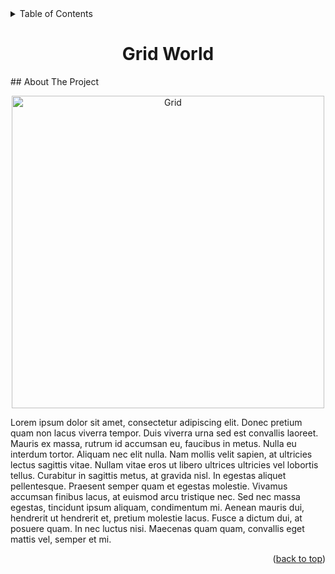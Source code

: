 
<!-- TABLE OF CONTENTS -->
<details>
  <summary>Table of Contents</summary>
  <ol>
    <li>
      <a href="#about-the-project">About The Project</a>
      <ul>
        <li><a href="#built-with">Built With</a></li>
      </ul>
    </li>
    <li>
      <a href="#getting-started">Getting Started</a>
      <ul>
        <li><a href="#prerequisites">Prerequisites</a></li>
        <li><a href="#installation">Installation</a></li>
      </ul>
    </li>
    <li><a href="#usage">Usage</a></li>
    <li><a href="#contact">Contact</a></li>
  </ol>
</details>
<h1 align="center">Grid World</h1>
<!-- ABOUT THE PROJECT -->
## About The Project

<p align="center">
  <img src="https://raw.githubusercontent.com/AlexisRodriguezCS/GridWord/main/Images/Grid.jpg" alt="Grid" style="display:block;margin:auto;" height="500">
</p>

Lorem ipsum dolor sit amet, consectetur adipiscing elit. Donec pretium quam non lacus viverra tempor. Duis viverra urna sed est convallis laoreet. Mauris ex massa, rutrum id accumsan eu, faucibus in metus. Nulla eu interdum tortor. Aliquam nec elit nulla. Nam mollis velit sapien, at ultricies lectus sagittis vitae. Nullam vitae eros ut libero ultrices ultricies vel lobortis tellus. Curabitur in sagittis metus, at gravida nisl. In egestas aliquet pellentesque. Praesent semper quam et egestas molestie. Vivamus accumsan finibus lacus, at euismod arcu tristique nec. Sed nec massa egestas, tincidunt ipsum aliquam, condimentum mi. Aenean mauris dui, hendrerit ut hendrerit et, pretium molestie lacus. Fusce a dictum dui, at posuere quam. In nec luctus nisi. Maecenas quam quam, convallis eget mattis vel, semper et mi.

<p align="right">(<a href="#readme-top">back to top</a>)</p>
